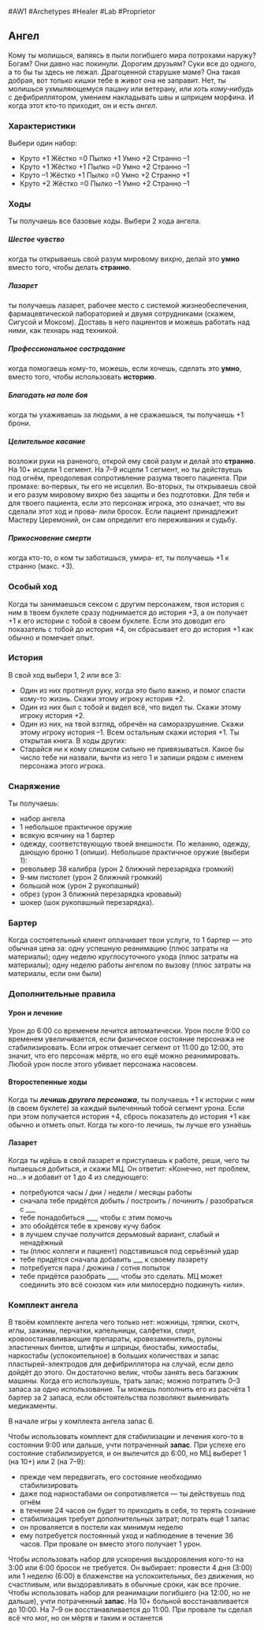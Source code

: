 #AW1 #Archetypes #Healer #Lab #Proprietor

## Ангел

Кому ты молишься, валяясь в пыли погибшего мира потрохами наружу? Богам? Они давно нас покинули. Дорогим друзьям? Суки все до одного, а то бы ты здесь не лежал. Драгоценной старушке маме? Она такая добрая, вот только кишки тебе в живот она не заправит. Нет, ты молишься ухмыляющемуся пацану или ветерану, или *хоть кому‑нибудь* с дефибриллятором, умением накладывать швы и шприцем морфина. И когда этот кто‑то приходит, он и есть *ангел*.

### Характеристики 
Выбери один набор: 
- Круто +1 Жёстко =0 Пылко +1 Умно +2 Странно –1
- Круто +1 Жёстко +1 Пылко =0 Умно +2 Странно –1
- Круто –1 Жёстко +1 Пылко =0 Умно +2 Странно +1
- Круто +2 Жёстко =0 Пылко –1 Умно +2 Странно –1

### Ходы
Ты получаешь все базовые ходы. Выбери 2 хода ангела.

##### Шестое чувство
когда ты открываешь свой разум мировому вихрю, делай это **умно** вместо того, чтобы делать **странно**. 

##### Лазарет
ты получаешь лазарет, рабочее место с системой жизнеобеспечения, фармацевтической лабораторией и двумя сотрудниками (скажем, Сигусой и Моксом). Доставь в него пациентов и можешь работать над ними, как технарь над техникой.

##### Профессиональное сострадание
когда помогаешь кому-то, можешь, если хочешь, сделать это **умно**, вместо того, чтобы использовать **историю**. 

##### Благодать на поле боя
когда ты ухаживаешь за людьми, а не сражаешься, ты получаешь +1 брони. 

##### Целительное касание
возложи руки на раненого, открой ему свой разум и делай это **странно**. На 10+ исцели 1 сегмент. На 7–9 исцели 1 сегмент, но ты действуешь под огнём, преодолевая сопротивление разума твоего пациента. При промахе: во‑первых, ты его не исцелил. Во-вторых, ты открываешь свой и его разум мировому вихрю без защиты и без подготовки. Для тебя и для твоего пациента, если это персонаж игрока, это означает, что вы сделали этот ход и прова‑ лили бросок. Если пациент принадлежит Мастеру Церемоний, он сам определит его переживания и судьбу.

##### Прикосновение смерти
когда кто-то, о ком ты заботишься, умира‑ ет, ты получаешь +1 к странно (макс. +3).

### Особый ход
Когда ты занимаешься сексом с другим персонажем, твоя история с ним в твоем буклете сразу поднимается до история +3, а он получает +1 к его истории с тобой в своем буклете. Если это доводит его показатель с тобой до история +4, он сбрасывает его до история +1 как обычно и помечает опыт.

### История
В свой ход выбери 1, 2 или все 3: 
- Один из них протянул руку, когда это было важно, и помог спасти кому-то жизнь. Скажи этому игроку история +2.
- Один из них был с тобой и видел всё, что видел ты. Скажи этому игроку история +2.
- Один из них, на твой взгляд, обречён на саморазрушение. Скажи этому игроку история –1. Всем остальным скажи история +1. Ты открытая книга. 
В ходы других: 
- Старайся ни к кому слишком сильно не привязываться. Какое бы число тебе ни назвали, вычти из него 1 и запиши рядом с именем персонажа этого игрока.


### Снаряжение 
Ты получаешь: 
- набор ангела
- 1 небольшое практичное оружие
- всякую всячину на 1 бартер
- одежду, соответствующую твоей внешности. По желанию, одежду, дающую броню 1 (опиши). 
Небольшое практичное оружие (выбери 1): 
- револьвер 38 калибра (урон 2 ближний перезарядка громкий)
- 9-мм пистолет (урон 2 ближний громкий)
- большой нож (урон 2 рукопашный)
- обрез (урон 3 ближний перезарядка кровавый)
- шокер (шок рукопашный перезарядка).

### Бартер
Когда состоятельный клиент оплачивает твои услуги, то 1 бартер — это обычная цена за: одну успешную реанимацию (плюс затраты на материалы); одну неделю круглосуточного ухода (плюс затраты на материалы); одну неделю работы ангелом по вызову (плюс затраты на материалы, если они были)

### Дополнительные правила

#### Урон и лечение
Урон до 6:00 со временем лечится автоматически. Урон после 9:00 со временем увеличивается, если физическое состояние персонажа не стабилизировать. Если игрок отмечает сегмент от 11:00 до 12:00, это значит, что его персонаж мёртв, но его ещё можно реанимировать. Любой урон после этого убивает персонажа насовсем.
#### Второстепенные ходы 
Когда ты ***лечишь другого персонажа***, ты получаешь +1 к истории с ним (в своем буклете) за каждый вылеченный тобой сегмент урона. Если при этом получается история +4, сбрось показатель до история +1 как обычно и отметь опыт. 
Когда ты кого-то лечишь, ты лучше его узнаёшь


#### Лазарет
Когда ты идёшь в свой лазарет и приступаешь к работе, реши, чего ты пытаешься добиться, и скажи МЦ. Он ответит: «Конечно, нет проблем, но…» и добавит от 1 до 4 из следующего:
 - потребуются часы / дни / недели / месяцы работы
 - сначала тебе придётся добыть / построить / починить / разобраться c \_\_\_
 - тебе понадобиться \_\_\_, чтобы с этим помочь
 - это обойдётся тебе в хренову кучу бабок
 - в лучшем случае получится дерьмовый вариант, слабый и ненадёжный
 - ты (плюс коллеги и пациент) подставишься под серьёзный удар
 - тебе придётся сначала добавить \_\_\_ к своему лазарету
 - потребуется пара / дюжина / сотня попыток
 - тебе придётся разобрать \_\_\_, чтобы это сделать.
 МЦ может соединить это всё союзом «и» или милосердно подкинуть «или».

### Комплект ангела

В твоём комплекте ангела чего только нет: ножницы, тряпки, скотч, иглы, зажимы, перчатки, капельницы, салфетки, спирт, кровоостанавливающие препараты, кровезаменитель, рулоны эластичных бинтов, штифты и шприцы, биостабы, химостабы, наркостабы (успокоительное) в больших количествах и запас пластырей-электродов для дефибриллятора на случай, если дело дойдёт до этого. Он достаточно велик, чтобы занять весь багажник машины. Когда его используешь, трать запас; можно потратить 0–3 запаса за одно использование. Ты можешь пополнить его из расчёта 1 бартер за 2 запаса, если обстоятельства позволяют выменивать медикаменты. 

В начале игры у комплекта ангела запас 6. 

Чтобы использовать комплект для стабилизации и лечения кого-то в состоянии 9:00 или дальше, учти потраченный **запас**. При успехе его состояние стабилизируется, и он вылечится до 6:00, но МЦ выберет 1 (на 10+) или 2 (на 7–9): 
- прежде чем передвигать, его состояние необходимо стабилизировать
- даже под наркостабами он сопротивляется — ты действуешь под огнём
- в течение 24 часов он будет то приходить в себя, то терять сознание
- стабилизация требует дополнительных затрат; потрать ещё 1 запас
- он проваляется в постели как минимум неделю
- ему потребуется постоянный уход и наблюдение в течение 36 часов. 
При провале он вместо этого получает 1 урон. 

Чтобы использовать набор для ускорения выздоровления кого-то на 3:00 или 6:00 бросок не требуется. Он выбирает: провести 4 дня (3:00) или 1 неделю (6:00) в блаженстве на успокоительных, без движения, но счастливым, или выздоравливать в обычные сроки, как все прочие. 
Чтобы использовать набор для реанимации погибшего (на 12:00, но не дальше), учти потраченный **запас**. На 10+ больной восстанавливается до 10:00. На 7–9 он восстанавливается до 11:00. При провале ты сделал всё что мог, но он мёртв и таким и останется